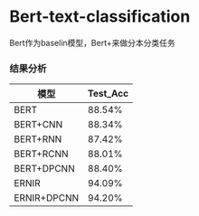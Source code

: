 # Bert-text-classification
Bert作为baselin模型，Bert+来做分本分类任务

### 结果分析

| 模型        | Test_Acc |
| ----------- | -------- |
| BERT        | 88.54%   |
| BERT+CNN    | 88.34%   |
| BERT+RNN    | 87.42%   |
| BERT+RCNN   | 88.01%   |
| BERT+DPCNN  | 88.40%   |
| ERNIR       | 94.09%   |
| ERNIR+DPCNN | 94.20%   |

